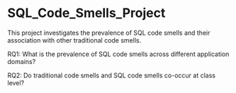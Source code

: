 # SQL_Code_Smells_Project
This project investigates the prevalence of SQL code smells and their association with other traditional code smells.

RQ1: What is the prevalence of SQL code smells across different application domains?

RQ2:  Do traditional code smells and SQL code smells co-occur at class level?
